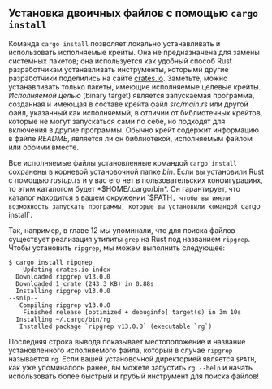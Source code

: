 <!-- Old link, do not remove -->

<a id="installing-binaries-from-cratesio-with-cargo-install"></a>

## Установка двоичных файлов с помощью `cargo install`

Команда `cargo install` позволяет локально устанавливать и использовать исполняемые крейты. Она не предназначена для замены системных пакетов; она используется как удобный способ Rust разработчикам устанавливать инструменты, которыми другие разработчики поделились на сайте [crates.io](https://crates.io/). Заметьте, можно устанавливать только пакеты, имеющие исполняемые целевые крейты. *Исполняемой целью* (binary target) является запускаемая программа, созданная и имеющая в составе крейта файл *src/main.rs* или другой файл, указанный как исполняемый, в отличии от библиотечных крейтов, которые не могут запускаться сами по себе, но подходят для включения в другие программы. Обычно крейт содержит информацию в файле *README*, является ли он библиотекой, исполняемым файлом или обоими вместе.

Все исполняемые файлы установленные командой `cargo install` сохранены в корневой установочной папке *bin*. Если вы установили Rust с помощью *rustup.rs* и у вас его нет в пользовательских конфигурациях, то этим каталогом будет *$HOME/.cargo/bin*. Он гарантирует, что каталог находится в вашем окружении `$PATH`, чтобы вы имели возможность запускать программы, которые вы установили командой `cargo install`.

Так, например, в главе 12 мы упоминали, что для поиска файлов существует реализация утилиты `grep` на Rust под названием `ripgrep`. Чтобы установить `ripgrep`, мы можем выполнить следующее:

<!-- manual-regeneration
cargo install something you don't have, copy relevant output below
-->

```console
$ cargo install ripgrep
    Updating crates.io index
  Downloaded ripgrep v13.0.0
  Downloaded 1 crate (243.3 KB) in 0.88s
  Installing ripgrep v13.0.0
--snip--
   Compiling ripgrep v13.0.0
    Finished release [optimized + debuginfo] target(s) in 3m 10s
  Installing ~/.cargo/bin/rg
   Installed package `ripgrep v13.0.0` (executable `rg`)
```

Последняя строка вывода показывает местоположение и название установленного исполняемого файла, который в случае `ripgrep` называется `rg`. Если вашей установочной директорией является `$PATH`, как уже упоминалось ранее, вы можете запустить `rg --help` и начать использовать более быстрый и грубый инструмент для поиска файлов!
